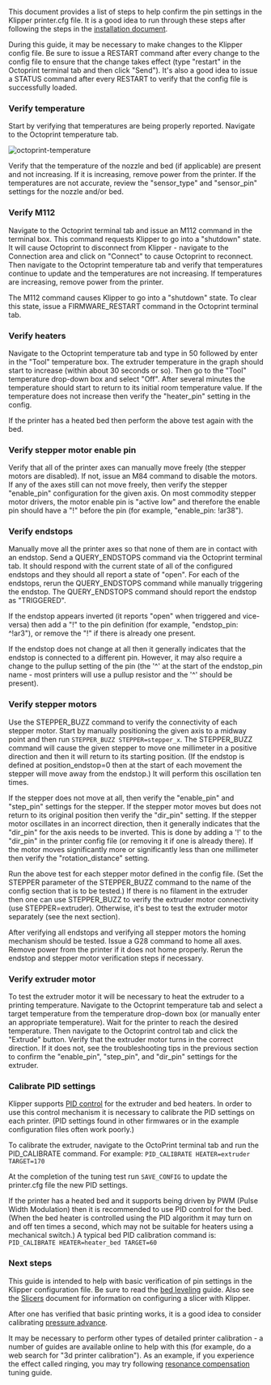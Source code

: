 This document provides a list of steps to help confirm the pin settings in the
Klipper printer.cfg file. It is a good idea to run through these steps after
following the steps in the [installation document](Installation.md).

During this guide, it may be necessary to make changes to the Klipper config
file. Be sure to issue a RESTART command after every change to the config file
to ensure that the change takes effect (type "restart" in the Octoprint
terminal tab and then click "Send"). It's also a good idea to issue a STATUS
command after every RESTART to verify that the config file is successfully
loaded.

### Verify temperature

Start by verifying that temperatures are being properly reported. Navigate to
the Octoprint temperature tab.

![octoprint-temperature](img/octoprint-temperature.png)

Verify that the temperature of the nozzle and bed (if applicable) are present
and not increasing. If it is increasing, remove power from the printer. If the
temperatures are not accurate, review the "sensor_type" and "sensor_pin"
settings for the nozzle and/or bed.

### Verify M112

Navigate to the Octoprint terminal tab and issue an M112 command in the terminal
box. This command requests Klipper to go into a "shutdown" state. It will
cause Octoprint to disconnect from Klipper - navigate to the Connection area and
click on "Connect" to cause Octoprint to reconnect. Then navigate to the
Octoprint temperature tab and verify that temperatures continue to update and
the temperatures are not increasing. If temperatures are increasing, remove
power from the printer.

The M112 command causes Klipper to go into a "shutdown" state. To clear this
state, issue a FIRMWARE_RESTART command in the Octoprint terminal tab.

### Verify heaters

Navigate to the Octoprint temperature tab and type in 50 followed by enter in
the "Tool" temperature box. The extruder temperature in the graph should start
to increase (within about 30 seconds or so). Then go to the "Tool" temperature
drop-down box and select "Off". After several minutes the temperature should
start to return to its initial room temperature value. If the temperature does
not increase then verify the "heater_pin" setting in the config.

If the printer has a heated bed then perform the above test again with the bed.

### Verify stepper motor enable pin

Verify that all of the printer axes can manually move freely (the stepper motors
are disabled). If not, issue an M84 command to disable the motors. If any of the
axes still can not move freely, then verify the stepper "enable_pin"
configuration for the given axis. On most commodity stepper motor drivers, the
motor enable pin is "active low" and therefore the enable pin should have a
"!" before the pin (for example, "enable_pin: !ar38").

### Verify endstops

Manually move all the printer axes so that none of them are in contact with an
endstop. Send a QUERY_ENDSTOPS command via the Octoprint terminal tab. It should
respond with the current state of all of the configured endstops and they should
all report a state of "open". For each of the endstops, rerun the
QUERY_ENDSTOPS command while manually triggering the endstop. The QUERY_ENDSTOPS
command should report the endstop as "TRIGGERED".

If the endstop appears inverted (it reports "open" when triggered and vice-
versa) then add a "!" to the pin definition (for example, "endstop_pin:
^!ar3"), or remove the "!" if there is already one present.

If the endstop does not change at all then it generally indicates that the
endstop is connected to a different pin. However, it may also require a change
to the pullup setting of the pin (the '^' at the start of the endstop_pin name -
most printers will use a pullup resistor and the '^' should be present).

### Verify stepper motors

Use the STEPPER_BUZZ command to verify the connectivity of each stepper motor.
Start by manually positioning the given axis to a midway point and then run
`STEPPER_BUZZ STEPPER=stepper_x`. The STEPPER_BUZZ command will cause the given
stepper to move one millimeter in a positive direction and then it will return
to its starting position. (If the endstop is defined at position_endstop=0 then
at the start of each movement the stepper will move away from the endstop.) It
will perform this oscillation ten times.

If the stepper does not move at all, then verify the "enable_pin" and
"step_pin" settings for the stepper. If the stepper motor moves but does not
return to its original position then verify the "dir_pin" setting. If the
stepper motor oscillates in an incorrect direction, then it generally indicates
that the "dir_pin" for the axis needs to be inverted. This is done by adding a
'!' to the "dir_pin" in the printer config file (or removing it if one is
already there). If the motor moves significantly more or significantly less than
one millimeter then verify the "rotation_distance" setting.

Run the above test for each stepper motor defined in the config file. (Set the
STEPPER parameter of the STEPPER_BUZZ command to the name of the config section
that is to be tested.) If there is no filament in the extruder then one can use
STEPPER_BUZZ to verify the extruder motor connectivity (use STEPPER=extruder).
Otherwise, it's best to test the extruder motor separately (see the next
section).

After verifying all endstops and verifying all stepper motors the homing
mechanism should be tested. Issue a G28 command to home all axes. Remove power
from the printer if it does not home properly. Rerun the endstop and stepper
motor verification steps if necessary.

### Verify extruder motor

To test the extruder motor it will be necessary to heat the extruder to a
printing temperature. Navigate to the Octoprint temperature tab and select a
target temperature from the temperature drop-down box (or manually enter an
appropriate temperature). Wait for the printer to reach the desired temperature.
Then navigate to the Octoprint control tab and click the "Extrude" button.
Verify that the extruder motor turns in the correct direction. If it does not,
see the troubleshooting tips in the previous section to confirm the
"enable_pin", "step_pin", and "dir_pin" settings for the extruder.

### Calibrate PID settings

Klipper supports [PID control](https://en.wikipedia.org/wiki/PID_controller) for
the extruder and bed heaters. In order to use this control mechanism it is
necessary to calibrate the PID settings on each printer. (PID settings found in
other firmwares or in the example configuration files often work poorly.)

To calibrate the extruder, navigate to the OctoPrint terminal tab and run the
PID_CALIBRATE command. For example: `PID_CALIBRATE HEATER=extruder TARGET=170`

At the completion of the tuning test run `SAVE_CONFIG` to update the printer.cfg
file the new PID settings.

If the printer has a heated bed and it supports being driven by PWM (Pulse Width
Modulation) then it is recommended to use PID control for the bed. (When the bed
heater is controlled using the PID algorithm it may turn on and off ten times a
second, which may not be suitable for heaters using a mechanical switch.) A
typical bed PID calibration command is: `PID_CALIBRATE HEATER=heater_bed TARGET=60`

### Next steps

This guide is intended to help with basic verification of pin settings in the
Klipper configuration file. Be sure to read the [bed leveling](Bed_Level.md)
guide. Also see the [Slicers](Slicers.md) document for information on
configuring a slicer with Klipper.

After one has verified that basic printing works, it is a good idea to consider
calibrating [pressure advance](Pressure_Advance.md).

It may be necessary to perform other types of detailed printer calibration - a
number of guides are available online to help with this (for example, do a web
search for "3d printer calibration"). As an example, if you experience the
effect called ringing, you may try following [resonance
compensation](Resonance_Compensation.md) tuning guide.
